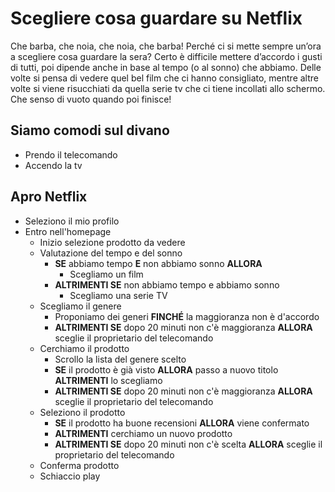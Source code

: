 # Scegliere cosa guardare su Netflix
Che barba, che noia, che noia, che barba!
Perché ci si mette sempre un’ora a scegliere cosa guardare la sera? Certo è difficile mettere d’accordo i gusti di tutti, poi dipende anche in base al tempo (o al sonno) che abbiamo. Delle volte si pensa di vedere quel bel film che ci hanno consigliato, mentre altre volte si viene risucchiati da quella serie tv che ci tiene incollati allo schermo. Che senso di vuoto quando poi finisce! 


## **Siamo comodi sul divano**
- Prendo il telecomando  
- Accendo la tv  

## **Apro Netflix**
- Seleziono il mio profilo  
- Entro nell'homepage  
  - Inizio selezione prodotto da vedere  
  - Valutazione del tempo e del sonno  
    - **SE** abbiamo tempo **E** non abbiamo sonno **ALLORA**  
      - Scegliamo un film  
    - **ALTRIMENTI SE** non abbiamo tempo e abbiamo sonno  
      - Scegliamo una serie TV  
  - Scegliamo il genere  
    - Proponiamo dei generi **FINCHÉ** la maggioranza non è d'accordo  
    - **ALTRIMENTI SE** dopo 20 minuti non c'è maggioranza **ALLORA** sceglie il proprietario del telecomando  
  - Cerchiamo il prodotto  
    - Scrollo la lista del genere scelto  
    - **SE** il prodotto è già visto **ALLORA** passo a nuovo titolo **ALTRIMENTI** lo scegliamo  
    - **ALTRIMENTI SE** dopo 20 minuti non c'è maggioranza **ALLORA** sceglie il proprietario del telecomando  
  - Seleziono il prodotto  
    - **SE** il prodotto ha buone recensioni **ALLORA** viene confermato  
    - **ALTRIMENTI** cerchiamo un nuovo prodotto  
    - **ALTRIMENTI SE** dopo 20 minuti non c'è scelta **ALLORA** sceglie il proprietario del telecomando  
  - Conferma prodotto  
  - Schiaccio play